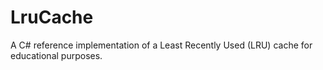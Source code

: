 # LruCache
A C# reference implementation of a Least Recently Used (LRU) cache for educational purposes.
